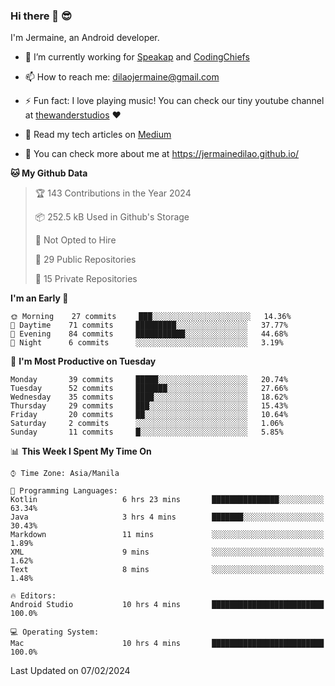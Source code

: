 ### Hi there 👋 😎
I'm Jermaine, an Android developer.

- 🔭 I’m currently working for [Speakap](https://www.speakap.com/) and [CodingChiefs](https://codingchiefs.com/en/)

- 📫 How to reach me: dilaojermaine@gmail.com

- ⚡ Fun fact: I love playing music! You can check our tiny youtube channel at [thewanderstudios](https://www.youtube.com/thewanderstudios) ♥️

- 📖 Read my tech articles on [Medium](https://jermainedilao.medium.com/)

- 👀 You can check more about me at https://jermainedilao.github.io/

<!--
**jermainedilao/jermainedilao** is a ✨ _special_ ✨ repository because its `README.md` (this file) appears on your GitHub profile.

Here are some ideas to get you started:

- 🔭 I’m currently working on ...
- 🌱 I’m currently learning ...
- 👯 I’m looking to collaborate on ...
- 🤔 I’m looking for help with ...
- 💬 Ask me about ...
- 📫 How to reach me: ...
- 😄 Pronouns: ...
- ⚡ Fun fact: ...
-->

<!--START_SECTION:waka-->
**🐱 My Github Data** 

> 🏆 143 Contributions in the Year 2024
 > 
> 📦 252.5 kB Used in Github's Storage 
 > 
> 🚫 Not Opted to Hire
 > 
> 📜 29 Public Repositories 
 > 
> 🔑 15 Private Repositories  
 > 
**I'm an Early 🐤** 

```text
🌞 Morning    27 commits     ███░░░░░░░░░░░░░░░░░░░░░░   14.36% 
🌆 Daytime    71 commits     █████████░░░░░░░░░░░░░░░░   37.77% 
🌃 Evening    84 commits     ███████████░░░░░░░░░░░░░░   44.68% 
🌙 Night      6 commits      ░░░░░░░░░░░░░░░░░░░░░░░░░   3.19%

```
📅 **I'm Most Productive on Tuesday** 

```text
Monday       39 commits     █████░░░░░░░░░░░░░░░░░░░░   20.74% 
Tuesday      52 commits     ███████░░░░░░░░░░░░░░░░░░   27.66% 
Wednesday    35 commits     ████░░░░░░░░░░░░░░░░░░░░░   18.62% 
Thursday     29 commits     ███░░░░░░░░░░░░░░░░░░░░░░   15.43% 
Friday       20 commits     ██░░░░░░░░░░░░░░░░░░░░░░░   10.64% 
Saturday     2 commits      ░░░░░░░░░░░░░░░░░░░░░░░░░   1.06% 
Sunday       11 commits     █░░░░░░░░░░░░░░░░░░░░░░░░   5.85%

```


📊 **This Week I Spent My Time On** 

```text
⌚︎ Time Zone: Asia/Manila

💬 Programming Languages: 
Kotlin                   6 hrs 23 mins       ███████████████░░░░░░░░░░   63.34% 
Java                     3 hrs 4 mins        ███████░░░░░░░░░░░░░░░░░░   30.43% 
Markdown                 11 mins             ░░░░░░░░░░░░░░░░░░░░░░░░░   1.89% 
XML                      9 mins              ░░░░░░░░░░░░░░░░░░░░░░░░░   1.62% 
Text                     8 mins              ░░░░░░░░░░░░░░░░░░░░░░░░░   1.48%

🔥 Editors: 
Android Studio           10 hrs 4 mins       █████████████████████████   100.0%

💻 Operating System: 
Mac                      10 hrs 4 mins       █████████████████████████   100.0%

```


 Last Updated on 07/02/2024
<!--END_SECTION:waka-->
